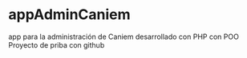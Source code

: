 # appAdminCaniem
app para la administración de Caniem desarrollado con PHP con POO
Proyecto de priba con github
